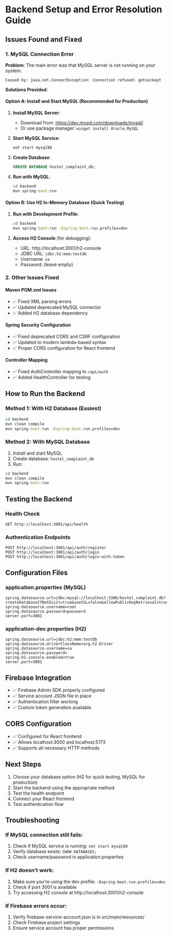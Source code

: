 # Backend Setup and Error Resolution Guide

## Issues Found and Fixed

### 1. MySQL Connection Error
**Problem**: The main error was that MySQL server is not running on your system.
```
Caused by: java.net.ConnectException: Connection refused: getsockopt
```

**Solutions Provided**:

#### Option A: Install and Start MySQL (Recommended for Production)
1. **Install MySQL Server**:
   - Download from: https://dev.mysql.com/downloads/mysql/
   - Or use package manager: `winget install Oracle.MySQL`

2. **Start MySQL Service**:
   ```cmd
   net start mysql80
   ```

3. **Create Database**:
   ```sql
   CREATE DATABASE hostel_complaint_db;
   ```

4. **Run with MySQL**:
   ```cmd
   cd backend
   mvn spring-boot:run
   ```

#### Option B: Use H2 In-Memory Database (Quick Testing)
1. **Run with Development Profile**:
   ```cmd
   cd backend
   mvn spring-boot:run -Dspring-boot.run.profiles=dev
   ```

2. **Access H2 Console** (for debugging):
   - URL: http://localhost:3001/h2-console
   - JDBC URL: `jdbc:h2:mem:testdb`
   - Username: `sa`
   - Password: (leave empty)

### 2. Other Issues Fixed

#### Maven POM.xml Issues
- ✅ Fixed XML parsing errors
- ✅ Updated deprecated MySQL connector
- ✅ Added H2 database dependency

#### Spring Security Configuration
- ✅ Fixed deprecated CORS and CSRF configuration
- ✅ Updated to modern lambda-based syntax
- ✅ Proper CORS configuration for React frontend

#### Controller Mapping
- ✅ Fixed AuthController mapping to `/api/auth`
- ✅ Added HealthController for testing

## How to Run the Backend

### Method 1: With H2 Database (Easiest)
```cmd
cd backend
mvn clean compile
mvn spring-boot:run -Dspring-boot.run.profiles=dev
```

### Method 2: With MySQL Database
1. Install and start MySQL
2. Create database: `hostel_complaint_db`
3. Run:
```cmd
cd backend
mvn clean compile
mvn spring-boot:run
```

## Testing the Backend

### Health Check
```
GET http://localhost:3001/api/health
```

### Authentication Endpoints
```
POST http://localhost:3001/api/auth/register
POST http://localhost:3001/api/auth/login
POST http://localhost:3001/api/auth/login-with-token
```

## Configuration Files

### application.properties (MySQL)
```properties
spring.datasource.url=jdbc:mysql://localhost:3306/hostel_complaint_db?createDatabaseIfNotExist=true&useSSL=false&allowPublicKeyRetrieval=true
spring.datasource.username=root
spring.datasource.password=password
server.port=3001
```

### application-dev.properties (H2)
```properties
spring.datasource.url=jdbc:h2:mem:testdb
spring.datasource.driverClassName=org.h2.Driver
spring.datasource.username=sa
spring.datasource.password=
spring.h2.console.enabled=true
server.port=3001
```

## Firebase Integration
- ✅ Firebase Admin SDK properly configured
- ✅ Service account JSON file in place
- ✅ Authentication filter working
- ✅ Custom token generation available

## CORS Configuration
- ✅ Configured for React frontend
- ✅ Allows localhost:3000 and localhost:5173
- ✅ Supports all necessary HTTP methods

## Next Steps
1. Choose your database option (H2 for quick testing, MySQL for production)
2. Start the backend using the appropriate method
3. Test the health endpoint
4. Connect your React frontend
5. Test authentication flow

## Troubleshooting

### If MySQL connection still fails:
1. Check if MySQL service is running: `net start mysql80`
2. Verify database exists: `SHOW DATABASES;`
3. Check username/password in application.properties

### If H2 doesn't work:
1. Make sure you're using the dev profile: `-Dspring-boot.run.profiles=dev`
2. Check if port 3001 is available
3. Try accessing H2 console at http://localhost:3001/h2-console

### If Firebase errors occur:
1. Verify firebase-service-account.json is in src/main/resources/
2. Check Firebase project settings
3. Ensure service account has proper permissions
